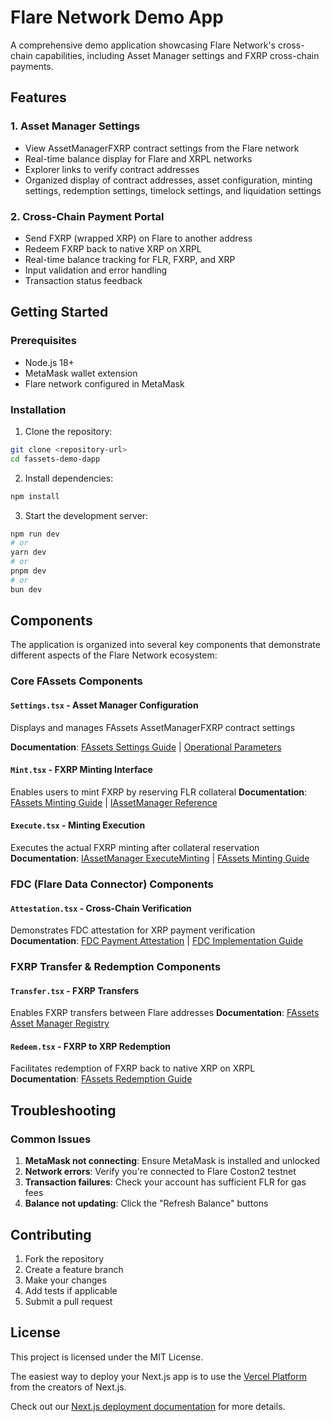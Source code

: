 # Flare Network Demo App

A comprehensive demo application showcasing Flare Network's cross-chain capabilities, including Asset Manager settings and FXRP cross-chain payments.

## Features

### 1. Asset Manager Settings

- View AssetManagerFXRP contract settings from the Flare network
- Real-time balance display for Flare and XRPL networks
- Explorer links to verify contract addresses
- Organized display of contract addresses, asset configuration, minting settings, redemption settings, timelock settings, and liquidation settings

### 2. Cross-Chain Payment Portal

- Send FXRP (wrapped XRP) on Flare to another address
- Redeem FXRP back to native XRP on XRPL
- Real-time balance tracking for FLR, FXRP, and XRP
- Input validation and error handling
- Transaction status feedback

## Getting Started

### Prerequisites

- Node.js 18+
- MetaMask wallet extension
- Flare network configured in MetaMask

### Installation

1. Clone the repository:

```bash
git clone <repository-url>
cd fassets-demo-dapp
```

2. Install dependencies:

```bash
npm install
```

3. Start the development server:

```bash
npm run dev
# or
yarn dev
# or
pnpm dev
# or
bun dev
```

## Components

The application is organized into several key components that demonstrate different aspects of the Flare Network ecosystem:

### Core FAssets Components

#### `Settings.tsx` - Asset Manager Configuration

Displays and manages FAssets AssetManagerFXRP contract settings

**Documentation**: [FAssets Settings Guide](https://dev.flare.network/fassets/developer-guides/fassets-settings-solidity) | [Operational Parameters](https://dev.flare.network/fassets/operational-parameters)

#### `Mint.tsx` - FXRP Minting Interface

Enables users to mint FXRP by reserving FLR collateral
**Documentation**: [FAssets Minting Guide](https://dev.flare.network/fassets/developer-guides/fassets-mint) | [IAssetManager Reference](https://dev.flare.network/fassets/reference/IAssetManager#reservecollateral)

#### `Execute.tsx` - Minting Execution

Executes the actual FXRP minting after collateral reservation
**Documentation**: [IAssetManager ExecuteMinting](https://dev.flare.network/fassets/reference/IAssetManager#executeminting) | [FAssets Minting Guide](https://dev.flare.network/fassets/developer-guides/fassets-mint/)

### FDC (Flare Data Connector) Components

#### `Attestation.tsx` - Cross-Chain Verification

Demonstrates FDC attestation for XRP payment verification
**Documentation**: [FDC Payment Attestation](https://dev.flare.network/fdc/attestation-types/payment) | [FDC Implementation Guide](https://dev.flare.network/fdc/guides/fdc-by-hand)

### FXRP Transfer & Redemption Components

#### `Transfer.tsx` - FXRP Transfers

Enables FXRP transfers between Flare addresses
**Documentation**: [FAssets Asset Manager Registry](https://dev.flare.network/fassets/developer-guides/fassets-asset-manager-address-contracts-registry)

#### `Redeem.tsx` - FXRP to XRP Redemption

Facilitates redemption of FXRP back to native XRP on XRPL
**Documentation**: [FAssets Redemption Guide](https://dev.flare.network/fassets/developer-guides/fassets-redeem)

## Troubleshooting

### Common Issues

1. **MetaMask not connecting**: Ensure MetaMask is installed and unlocked
2. **Network errors**: Verify you're connected to Flare Coston2 testnet
3. **Transaction failures**: Check your account has sufficient FLR for gas fees
4. **Balance not updating**: Click the "Refresh Balance" buttons

## Contributing

1. Fork the repository
2. Create a feature branch
3. Make your changes
4. Add tests if applicable
5. Submit a pull request

## License

This project is licensed under the MIT License.

The easiest way to deploy your Next.js app is to use the [Vercel Platform](https://vercel.com/new?utm_medium=default-template&filter=next.js&utm_source=create-next-app&utm_campaign=create-next-app-readme) from the creators of Next.js.

Check out our [Next.js deployment documentation](https://nextjs.org/docs/app/building-your-application/deploying) for more details.
